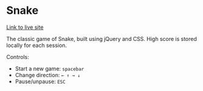 # Snake

[Link to live site][site]

[site]: http://ralam.github.io/Snake/

The classic game of Snake, built using jQuery and CSS. High score is stored locally for each session.

Controls:
 - Start a new game: `spacebar`
 - Change direction: `← ↑ → ↓`
 - Pause/unpause: `ESC`
